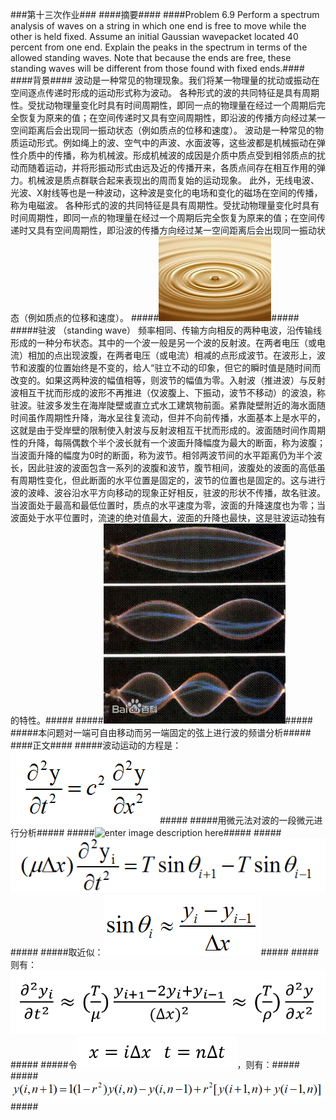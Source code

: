 ###第十三次作业###
####摘要####
####Problem 6.9 Perform a spectrum analysis of waves on a string in which one end is free to move while the other is held fixed. Assume an initial Gaussian wavepacket located 40 percent from one end. Explain the peaks in the spectrum in terms of the allowed standing waves. Note that because the ends are free, these standing waves will be different from those found with fixed ends.####
####背景####
波动是一种常见的物理现象。我们将某一物理量的扰动或振动在空间逐点传递时形成的运动形式称为波动。
各种形式的波的共同特征是具有周期性。受扰动物理量变化时具有时间周期性，即同一点的物理量在经过一个周期后完全恢复为原来的值；在空间传递时又具有空间周期性，即沿波的传播方向经过某一空间距离后会出现同一振动状态（例如质点的位移和速度）。
波动是一种常见的物质运动形式。例如绳上的波、空气中的声波、水面波等，这些波都是机械振动在弹性介质中的传播，称为机械波。形成机械波的成因是介质中质点受到相邻质点的扰动而随着运动，并将形振动形式由远及近的传播开来，各质点间存在相互作用的弹力。机械波是质点群联合起来表现出的周而复始的运动现象。
此外，无线电波、光波、X射线等也是一种波动，这种波是变化的电场和变化的磁场在空间的传播，称为电磁波。
各种形式的波的共同特征是具有周期性。受扰动物理量变化时具有时间周期性，即同一点的物理量在经过一个周期后完全恢复为原来的值；在空间传递时又具有空间周期性，即沿波的传播方向经过某一空间距离后会出现同一振动状态（例如质点的位移和速度）。
#####![enter image description here](https://github.com/hanshihao/compuational_physics_N2014301020016/blob/master/%E4%B8%8B%E8%BD%BD.jpg)#####
#####驻波 （standing wave） 频率相同、传输方向相反的两种电波，沿传输线形成的一种分布状态。其中的一个波一般是另一个波的反射波。在两者电压（或电流）相加的点出现波腹，在两者电压（或电流）相减的点形成波节。在波形上，波节和波腹的位置始终是不变的，给人“驻立不动的印象，但它的瞬时值是随时间而改变的。如果这两种波的幅值相等，则波节的幅值为零。入射波（推进波）与反射波相互干扰而形成的波形不再推进（仅波腹上、下振动，波节不移动）的波浪，称驻波。驻波多发生在海岸陡壁或直立式水工建筑物前面。紧靠陡壁附近的海水面随时间虽作周期性升降，海水呈往复流动，但并不向前传播，水面基本上是水平的，这就是由于受岸壁的限制使入射波与反射波相互干扰而形成的。波面随时间作周期性的升降，每隔偶数个半个波长就有一个波面升降幅度为最大的断面，称为波腹；当波面升降的幅度为0时的断面，称为波节。相邻两波节间的水平距离仍为半个波长，因此驻波的波面包含一系列的波腹和波节，腹节相间，波腹处的波面的高低虽有周期性变化，但此断面的水平位置是固定的，波节的位置也是固定的。这与进行波的波峰、波谷沿水平方向移动的现象正好相反，驻波的形状不传播，故名驻波。当波面处于最高和最低位置时，质点的水平速度为零，波面的升降速度也为零；当波面处于水平位置时，流速的绝对值最大，波面的升降也最快，这是驻波运动独有的特性。#####
#####![enter image description here](https://github.com/hanshihao/compuational_physics_N2014301020016/blob/master/bf096b63f6246b60cf120206ebf81a4c510fa2a0.jpg)#####
#####本问题对一端可自由移动而另一端固定的弦上进行波的频谱分析#####
####正文####
#####波动运动的方程是：![enter image description here](https://github.com/hanshihao/compuational_physics_N2014301020016/blob/master/QQ%E6%88%AA%E5%9B%BE20161219103524.png)#####
#####用微元法对波的一段微元进行分析#####
#####![enter image description here](https://github.com/hanshihao/compuational_physics_N2014301020016/blob/master/P61219-104019.jpg)#####
#####![enter image description here](https://github.com/hanshihao/compuational_physics_N2014301020016/blob/master/QQ%E6%88%AA%E5%9B%BE20161219104606.png)#####
#####取近似：![enter image description here](https://github.com/hanshihao/compuational_physics_N2014301020016/blob/master/QQ%E6%88%AA%E5%9B%BE20161219104935.png)#####
#####则有：![enter image description here](https://github.com/hanshihao/compuational_physics_N2014301020016/blob/master/QQ%E6%88%AA%E5%9B%BE20161219105735.png)#####
#####令![enter image description here](https://github.com/hanshihao/compuational_physics_N2014301020016/blob/master/QQ%E6%88%AA%E5%9B%BE20161219111929.png)，则有：#####
#####![enter image description here](https://github.com/hanshihao/compuational_physics_N2014301020016/blob/master/QQ%E6%88%AA%E5%9B%BE20161219112132.png)#####